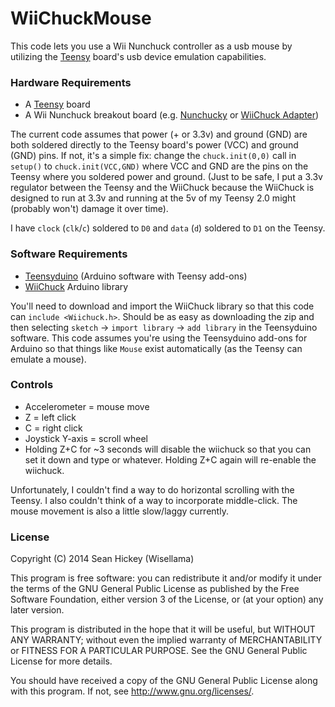 [Unlicense]: http://unlicense.org/
[Teensy]: http://www.pjrc.com/teensy/
[WiiChuck]: https://code.google.com/p/wiichuck/
[Nunchucky]: https://www.adafruit.com/products/345
[WiiChuck Adapter]: https://www.sparkfun.com/products/9281
[Teensyduino]: http://www.pjrc.com/teensy/teensyduino.html

# WiiChuckMouse

This code lets you use a Wii Nunchuck controller as a usb mouse by
utilizing the [Teensy][] board's usb device emulation capabilities.

### Hardware Requirements
* A [Teensy][] board
* A Wii Nunchuck breakout board (e.g. [Nunchucky][] or [WiiChuck Adapter][])

The current code assumes that power (+ or 3.3v) and ground (GND) are
both soldered directly to the Teensy board's power (VCC) and ground
(GND) pins. If not, it's a simple fix: change the `chuck.init(0,0)`
call in `setup()` to `chuck.init(VCC,GND)` where VCC and GND are the
pins on the Teensy where you soldered power and ground. (Just to be
safe, I put a 3.3v regulator between the Teensy and the WiiChuck
because the WiiChuck is designed to run at 3.3v and running at the 5v
of my Teensy 2.0 might (probably won't) damage it over time).

I have `clock` (`clk`/`c`) soldered to `D0` and `data` (`d`) soldered
to `D1` on the Teensy.

### Software Requirements
* [Teensyduino][] (Arduino software with Teensy add-ons)
* [WiiChuck][] Arduino library

You'll need to download and import the WiiChuck library so that this
code can `include <Wiichuck.h>`. Should be as easy as downloading the
zip and then selecting `sketch` -> `import library` -> `add library`
in the Teensyduino software. This code assumes you're using the
Teensyduino add-ons for Arduino so that things like `Mouse` exist
automatically (as the Teensy can emulate a mouse).

### Controls
* Accelerometer = mouse move
* Z = left click
* C = right click
* Joystick Y-axis = scroll wheel
* Holding Z+C for ~3 seconds will disable the wiichuck so that you
  can set it down and type or whatever. Holding Z+C again will
  re-enable the wiichuck.


Unfortunately, I couldn't find a way to do horizontal scrolling with
the Teensy. I also couldn't think of a way to incorporate
middle-click. The mouse movement is also a little slow/laggy
currently.

### License
Copyright (C) 2014  Sean Hickey (Wisellama)

This program is free software: you can redistribute it and/or modify
it under the terms of the GNU General Public License as published by
the Free Software Foundation, either version 3 of the License, or
(at your option) any later version.

This program is distributed in the hope that it will be useful,
but WITHOUT ANY WARRANTY; without even the implied warranty of
MERCHANTABILITY or FITNESS FOR A PARTICULAR PURPOSE.  See the
GNU General Public License for more details.

You should have received a copy of the GNU General Public License
along with this program.  If not, see <http://www.gnu.org/licenses/>.


